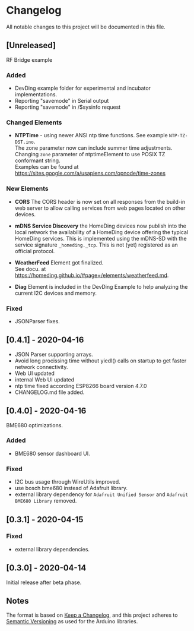# Changelog

All notable changes to this project will be documented in this file.

## [Unreleased]

RF Bridge example

### Added

* DevDing example folder for experimental and incubator implementations.
* Reporting "savemode" in Serial output
* Reporting "savemode" in /$sysinfo request

### Changed Elements

* **NTPTime** - using newer ANSI ntp time functions. See example `NTP-TZ-DST.ino`.<br/>
  The zone parameter now can include summer time adjustments.<br/>
  Changing `zone` parameter of ntptimeElement to use POSIX TZ conformant string.<br/> 
  Examples can be found at https://sites.google.com/a/usapiens.com/opnode/time-zones


### New Elements

* **CORS** The CORS header is now set on all responses from the build-in web server to allow calling services from web pages located on other devices.

* **mDNS Service Discovery** the HomeDing devices now publish into the local network the availability of a HomeDing device offering the typical HomeDing services. This is implemented using the mDNS-SD with the service signature `_homeding._tcp`. This is not (yet) registered as an official protocol.

* **WeatherFeed** Element got finalized.<br />
  See docu. at https://homeding.github.io/#page=/elements/weatherfeed.md.

* **Diag** Element is included in the DevDing Example to help analyzing the current I2C devices and memory.

### Fixed

* JSONParser fixes.

## [0.4.1] - 2020-04-16

* JSON Parser supporting arrays.
* Avoid long procissing time without yiedl() calls on startup to get faster network connectivity. 
* Web UI updated
* internal Web UI updated
* ntp time fixed according ESP8266 board version 4.7.0
* CHANGELOG.md file added.  


## [0.4.0] - 2020-04-16

BME680 optimizations.

### Added

* BME680 sensor dashboard UI.

### Fixed

* I2C bus usage through WireUtils improved.
* use bosch bme680 instead of Adafruit library.
* external library dependency for `Adafruit Unified Sensor` and `Adafruit BME680 Library` removed.


## [0.3.1] - 2020-04-15

### Fixed

* external library dependencies.


## [0.3.0] - 2020-04-14

Initial release after beta phase.


## Notes

The format is based on [Keep a Changelog](https://keepachangelog.com/en/1.0.0/),
and this project adheres to [Semantic Versioning](https://semver.org/spec/v2.0.0.html) as used for the Arduino libraries.

